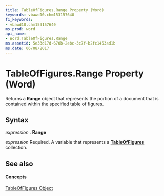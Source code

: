 ```yaml
---
title: TableOfFigures.Range Property (Word)
keywords: vbawd10.chm153157640
f1_keywords:
- vbawd10.chm153157640
ms.prod: word
api_name:
- Word.TableOfFigures.Range
ms.assetid: 5e33d17d-670b-2ebc-3c7f-b2fc1453ad1b
ms.date: 06/08/2017
---
```



# TableOfFigures.Range Property (Word)

Returns a **Range** object that represents the portion of a document that is contained within the specified table of figures.


## Syntax

 _expression_ . **Range**

 _expression_ Required. A variable that represents a **[TableOfFigures](tableoffigures-object-word.md)** collection.


## See also


#### Concepts


[TableOfFigures Object](tableoffigures-object-word.md)

